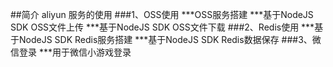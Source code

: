 ##简介
aliyun 服务的使用
###1、OSS使用
***OSS服务搭建
***基于NodeJS SDK OSS文件上传 
***基于NodeJS SDK OSS文件下载
###2、Redis使用
***基于NodeJS SDK Redis服务搭建
***基于NodeJS SDK Redis数据保存
###3、微信登录
***用于微信小游戏登录